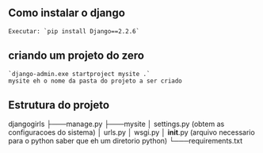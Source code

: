 
## Como instalar o django
    Executar: `pip install Django==2.2.6`

## criando um projeto do zero
    `django-admin.exe startproject mysite .`
    mysite eh o nome da pasta do projeto a ser criado

## Estrutura do projeto
djangogirls
├───manage.py
├───mysite
│        settings.py (obtem as configuracoes do sistema)
│        urls.py
│        wsgi.py
│        __init__.py (arquivo necessario para o python saber que eh um diretorio python)
└───requirements.txt
